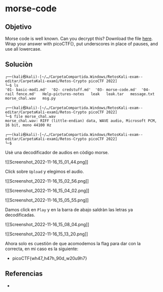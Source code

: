# morse-code
## Objetivo
Morse code is well known. Can you decrypt this? Download the file [here](https://artifacts.picoctf.net/c/235/morse_chal.wav). Wrap your answer with picoCTF{}, put underscores in place of pauses, and use all lowercase.

## Soluciòn
```shell
┌──(kali㉿kali)-[~/…/CarpetaCompartida.Windows/RetosKali-exam--editar/CarpetaKali-exam1/Retos-Crypto picoCTF 2022]
└─$ ls
'01- basic-mod1.md'  '02- credstuff.md'  '03- morse-code.md'  '04- rail fence.md'   Help-pictures-notes   leak   leak.tar   message.txt   morse_chal.wav   msg.py

┌──(kali㉿kali)-[~/…/CarpetaCompartida.Windows/RetosKali-exam--editar/CarpetaKali-exam1/Retos-Crypto picoCTF 2022]
└─$ file morse_chal.wav
morse_chal.wav: RIFF (little-endian) data, WAVE audio, Microsoft PCM, 16 bit, mono 44100 Hz

┌──(kali㉿kali)-[~/…/CarpetaCompartida.Windows/RetosKali-exam--editar/CarpetaKali-exam1/Retos-Crypto picoCTF 2022]
└─$
```

Usè una decodificador de audios en còdigo morse.

![[Screenshot_2022-11-16_15_01_44.png]]

Click sobre `Upload` y elegimos el audio.

![[Screenshot_2022-11-16_15_02_56.png]]

![[Screenshot_2022-11-16_15_04_02.png]]

![[Screenshot_2022-11-16_15_05_55.png]]

Damos click en `Play`  y en la barra de abajo saldràn las letras ya decodificadas.

![[Screenshot_2022-11-16_15_08_04.png]]

![[Screenshot_2022-11-16_15_13_20.png]]

Ahora solo es cuestiòn de que acomodemos la flag para dar con la correcta, en mi caso es la siguiente:
- picoCTF{wh47_h47h_90d_w20u9h7}

## Referencias
- []()